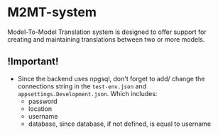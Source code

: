 # M2MT-system
 Model-To-Model Translation system is designed to offer support for creating and maintaining translations between two or more models.

## !**Important**!
- Since the backend uses npgsql, don't forget to add/ change the connections string in the `test-env.json` and `appsettings.Development.json`. Which includes:
  - password
  - location
  - username
  - database, since database, if not defined, is equal to username
